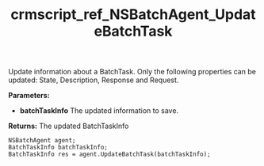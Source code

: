 ﻿---
title: crmscript_ref_NSBatchAgent_UpdateBatchTask
description: BatchTaskInfo UpdateBatchTask(BatchTaskInfo batchTaskInfo)
intellisense: NSBatchAgent.UpdateBatchTask
keywords: NSBatchAgent,UpdateBatchTask
so.topic: reference
---

Update information about a BatchTask. Only the following properties can be updated: State, Description, Response and Request.

**Parameters:**
 - **batchTaskInfo** The updated information to save.

**Returns:** The updated BatchTaskInfo

```crmscript
NSBatchAgent agent;
BatchTaskInfo batchTaskInfo;
BatchTaskInfo res = agent.UpdateBatchTask(batchTaskInfo);
```

